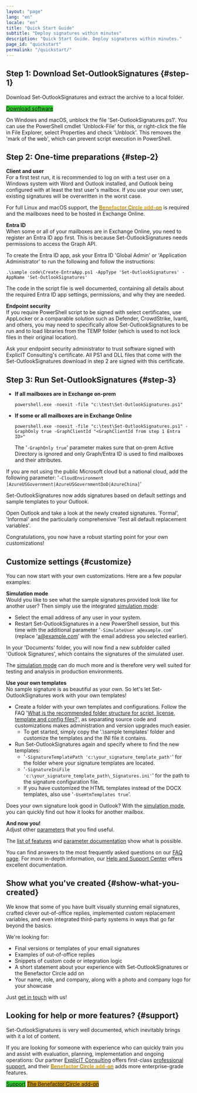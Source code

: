 ```yaml
---
layout: "page"
lang: "en"
locale: "en"
title: "Quick Start Guide"
subtitle: "Deploy signatures within minutes"
description: "Quick Start Guide. Deploy signatures within minutes."
page_id: "quickstart"
permalink: "/quickstart/"
---
```

## Step 1: Download Set-OutlookSignatures {#step-1}
Download Set-OutlookSignatures and extract the archive to a local folder.

<p><a href="https://github.com/Set-OutlookSignatures/Set-OutlookSignatures/releases" class="button sos-download-link is-link is-normal is-hovered has-text-black has-text-weight-bold mtrcs-download" style="background-color: limegreen">Download software</a></p>

On Windows and macOS, unblock the file 'Set-OutlookSignatures.ps1'. You can use the PowerShell cmdlet 'Unblock-File' for this, or right-click the file in File Explorer, select Properties and check 'Unblock'. This removes the 'mark of the web', which can prevent script execution in PowerShell.


## Step 2: One-time preparations {#step-2}
**Client and user**  
For a first test run, it is recommended to log on with a test user on a Windows system with Word and Outlook installed, and Outlook being configured with at least the test user's mailbox. If you use your own user, existing signatures will be overwritten in the worst case.

For full Linux and macOS support, the <a href="/benefactorcircle/"><span style="font-weight: bold; background-image: linear-gradient(to right, darkgoldenrod, goldenrod, darkgoldenrod, goldenrod, darkgoldenrod); background-clip: text; color: transparent;">Benefactor Circle add-on</span></a> is required and the mailboxes need to be hosted in Exchange Online.

**Entra ID**  
When some or all of your mailboxes are in Exchange Online, you need to register an Entra ID app first. This is because Set-OutlookSignatures needs permissions to access the Graph API.

To create the Entra ID app, ask your Entra ID 'Global Admin' or 'Application Administrator' to run the following and follow the instructions:
```
.\sample code\Create-EntraApp.ps1 -AppType 'Set-OutlookSignatures' -AppName 'Set-OutlookSignatures'
```

The code in the script file is well documented, containing all details about the required Entra ID app settings, permissions, and why they are needed.

**Endpoint security**  
If you require PowerShell script to be signed with select certificates, use AppLocker or a comparable solution such as Defender, CrowdStrike, Ivanti, and others, you may need to specifically allow Set-OutlookSignatures to be run and to load libraries from the TEMP folder (which is used to not lock files in their original location).

Ask your endpoint security administrator to trust software signed with ExplicIT Consulting's certificate. All PS1 and DLL files that come with the Set-OutlookSignatures download in step 2 are signed with this certificate.


## Step 3: Run Set-OutlookSignatures {#step-3}
- **If all mailboxes are in Exchange on-prem**
  ```
  powershell.exe -noexit -file "c:\test\Set-OutlookSignatures.ps1"
  ```

- **If some or all mailboxes are in Exchange Online**
  ```
  powershell.exe -noexit -file "c:\test\Set-OutlookSignatures.ps1" -GraphOnly true -GraphClientId "<GraphClientId from step 1 Entra ID>"
  ```
  The '`-GraphOnly true`' parameter makes sure that on-prem Active Directory is ignored and only Graph/Entra ID is used to find mailboxes and their attributes.

If you are not using the public Microsoft cloud but a national cloud, add the following parameter: '`-CloudEnvironment [AzureUSGovernment|AzureUSGovernmentDoD|AzureChina]`'

Set-OutlookSignatures now adds signatures based on default settings and sample templates to your Outlook.

Open Outlook and take a look at the newly created signatures. 'Formal', 'Informal' and the particularly comprehensive 'Test all default replacement variables'.

Congratulations, you now have a robust starting point for your own customizations!

## Customize settings {#customize}
You can now start with your own customizations. Here are a few popular examples:

**Simulation mode**  
Would you like to see what the sample signatures provided look like for another user? Then simply use the integrated [simulation mode](/details/#11-simulation-mode):
- Select the email address of any user in your system.
- Restart Set-OutlookSignatures in a new PowerShell session, but this time with the additional parameter '`-SimulateUser a@example.com`' (replace 'a@example.com’ with the email address you selected earlier).

In your 'Documents' folder, you will now find a new subfolder called 'Outlook Signatures', which contains the signatures of the simulated user.

The [simulation mode](/details/#11-simulation-mode) can do much more and is therefore very well suited for testing and analysis in production environments.

**Use your own templates**  
No sample signature is as beautiful as your own. So let's let Set-OutlookSignatures work with your own templates!

- Create a folder with your own templates and configurations. Follow the FAQ '[What is the recommended folder structure for script, license, template and config files?](/faq/#34-what-is-the-recommended-folder-structure-for-script-license-template-and-config-files)', as separating source code and customizations makes administration and version upgrades much easier.
  - To get started, simply copy the '.\sample templates' folder and customize the templates and the INI file it contains.
- Run Set-OutlookSignatures again and specify where to find the new templates:
  - '`-SignatureTemplatePath 'c:\your_signature_template_path'`' for the folder where your signature templates are located.
  - '`-SignatureIniFile 'c:\your_signature_template_path\_Signatures.ini'`' for the path to the signature configuration file.
  - If you have customized the HTML templates instead of the DOCX templates, also use '`-UseHtmTemplates true`’.

Does your own signature look good in Outlook? With the [simulation mode](/details/#11-simulation-mode), you can quickly find out how it looks for another mailbox.

**And now you!**  
Adjust other [parameters](/parameters/) that you find useful.

The [list of features](/features/) and [parameter documentation](/parameters/) show what is possible.

You can find answers to the most frequently asked questions on our [FAQ page](/faq/). For more in-depth information, our [Help and Support Center](/help/) offers excellent documentation.

## Show what you've created {#show-what-you-created}
We know that some of you have built visually stunning email signatures, crafted clever out-of-office replies, implemented custom replacement variables, and even integrated third-party systems in ways that go far beyond the basics.

We're looking for:
- Final versions or templates of your email signatures
- Examples of out-of-office replies
- Snippets of custom code or integration logic
- A short statement about your experience with Set-OutlookSignatures or the Benefactor Circle add on
- Your name, role, and company, along with a photo and company logo for your showcase

Just [get in touch](/contact/) with us!

## Looking for help or more features? {#support}
Set-OutlookSignatures is very well documented, which inevitably brings with it a lot of content.

If you are looking for someone with experience who can quickly train you and assist with evaluation, planning, implementation and ongoing operations: Our partner <a href="https://explicitconsulting.at/">ExplicIT Consulting</a> offers first-class [professional support](/support/), and their <a href="/benefactorcircle/"><span style="font-weight: bold; background-image: linear-gradient(to right, darkgoldenrod, goldenrod, darkgoldenrod, goldenrod, darkgoldenrod); background-clip: text; color: transparent;">Benefactor Circle add-on</span></a> adds more enterprise-grade features.

<p>
  <div class="buttons">
    <a href="/support/" class="button is-link is-normal is-hovered has-text-black has-text-weight-bold" style="background-color: limegreen">Support</a>
    <a href="/benefactorcircle/" class="button is-link is-normal is-hovered has-text-black has-text-weight-bold" style="background-image: linear-gradient(to right, darkgoldenrod, goldenrod, darkgoldenrod, goldenrod, darkgoldenrod)">The Benefactor Circle add-on</a>
  </div>
</p>
